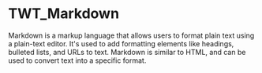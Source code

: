 # TWT_Markdown
Markdown is a markup language that allows users to format plain text using a plain-text editor. It's used to add formatting elements like headings, bulleted lists, and URLs to text. Markdown is similar to HTML, and can be used to convert text into a specific format. 
